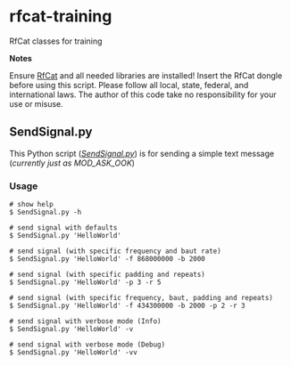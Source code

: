 # rfcat-training
RfCat classes for training

**Notes**

Ensure [RfCat](https://github.com/atlas0fd00m/rfcat) and all needed libraries are installed! Insert the RfCat dongle before using this script. Please follow all local, state, federal, and international laws. The author of this code take no responsibility for your use or misuse.

## SendSignal.py

This Python script (_[SendSignal.py](./classes/SendSignal.py)_) is for sending a simple text message (_currently just as MOD_ASK_OOK_)

### Usage

```shell
# show help
$ SendSignal.py -h

# send signal with defaults
$ SendSignal.py 'HelloWorld'

# send signal (with specific frequency and baut rate)
$ SendSignal.py 'HelloWorld' -f 868000000 -b 2000

# send signal (with specific padding and repeats)
$ SendSignal.py 'HelloWorld' -p 3 -r 5

# send signal (with specific frequency, baut, padding and repeats)
$ SendSignal.py 'HelloWorld' -f 434300000 -b 2000 -p 2 -r 3

# send signal with verbose mode (Info)
$ SendSignal.py 'HelloWorld' -v

# send signal with verbose mode (Debug)
$ SendSignal.py 'HelloWorld' -vv
```
